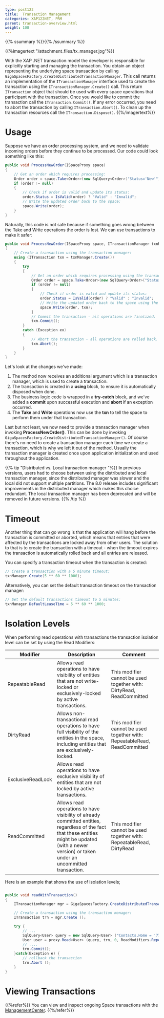```yaml
---
type: post122
title:  Transaction Management
categories: XAP122NET, PRM
parent: transaction-overview.html
weight: 100
---
```




{{% ssummary %}}{{% /ssummary %}}


{{%imagertext "/attachment_files/tx_manager.jpg"%}}

With the XAP .NET transaction model the developer is responsible for explicitly starting and managing the transaction. You obtain an object representing the underlying space transaction by calling `GigaSpacesFactory.CreateDistributedTransactionManager`.  This call returns an implementation of the `ITransactionManager` interface used to create the transaction using the `ITransactionManager.Create()` call. This return `ITransaction` object that should be used with every space operations that participant with the transaction. Once you would like to commit the transaction call the `ITransaction.Commit()`.
If any error occurred, you need to abort the transaction by calling `ITransaction.Abort()`. To clean up the transaction resources call the `ITransaction.Dispose()`.
{{%/imagertext%}}

# Usage

Suppose we have an order processing system, and we need to validate incoming orders before they continue to be processed. Our code could look something like this:


```csharp
public void ProcessNewOrder(ISpaceProxy space)
{
    // Get an order which requires processing:
    Order order = space.Take<Order>(new SqlQuery<Order>("Status='New'"));
    if (order != null)
    {
        // Check if order is valid and update its status:
        order.Status = IsValid(order) ? "Valid" : "Invalid";
        // Write the updated order back to the space:
        space.Write(order);
    }
}
```

Naturally, this code is not safe because if something goes wrong between the Take and Write operations the order is lost. We can use transactions to make it safer:


```csharp
public void ProcessNewOrder(ISpaceProxy space, ITransactionManager txnManager)
{
    // Create a transaction using the transaction manager:
    using (ITransaction txn = txnManager.Create())
    {
        try
        {
            // Get an order which requires processing using the transaction:
            Order order = space.Take<Order>(new SqlQuery<Order>("Status='New'"), txn);
            if (order != null)
            {
                // Check if order is valid and update its status:
                order.Status = IsValid(order) ? "Valid" : "Invalid";
                // Write the updated order back to the space using the transaction:
                space.Write(order, txn);
            }
            // Commit the transaction - all operations are finalized.
            txn.Commit();
        }
        catch (Exception ex)
        {
            // Abort the transaction - all operations are rolled back.
            txn.Abort();
        }
    }
}
```

Let's look at the changes we've made:

1. The method now receives an additional argument which is a transaction manager, which is used to create a transaction.
2. The transaction is created in a **using** block, to ensure it is automatically disposed when done.
3. The business logic code is wrapped in a **try-catch** block, and we've added a **commit** upon successful execution and **abort** if an exception occurred.
4. The **Take** and **Write** operations now use the **txn** to tell the space to perform them under that transaction.

Last but not least, we now need to provide a transaction manager when invoking **ProcessNewOrder()**. This can be done by invoking `GigaSpacesFactory.CreateDistributedTransactionManager()`. Of course there's no need to create a transaction manager each time we create a transaction, which is why we left it out of the method. Usually the transaction manager is created once upon application initialization and used throughout the application.

{{% tip "Distributed vs. Local transaction manager "%}}
In previous versions, users had to choose between using the distributed and local transaction manager, since the distributed manager was slower and the local did not support multiple partitions. The 8.0 release includes significant improvements in the distributed manager which makes this choice redundant. The local transaction manager has been deprecated and will be removed in future versions.
{{% /tip %}}

# Timeout

Another thing that can go wrong is that the application will hang before the transaction is committed or aborted, which means that entries that were affected by the transactions are locked away from other users. The solution to that is to create the transaction with a timeout - when the timeout expires the transaction is automatically rolled back and all entries are released.

You can specify a transaction timeout when the transaction is created:


```csharp
// Create a transaction with a 5 minute timeout:
txnManager.Create(5 ** 60 ** 1000);
```

Alternatively, you can set the default transaction timeout on the transaction manager:


```csharp
// Set the default transactions timeout to 5 minutes:
txnManager.DefaultLeaseTime = 5 ** 60 ** 1000;
```

# Isolation Levels

When performing read operations with transactions the transaction isolation level can be set by using the  Read Modifiers:


| Modifier | Description | Comment |
|------------|----------|-----------|
|RepeatableRead | Allows read operations to have visibility of entities that are not write-locked or exclusively-locked by active transactions. | This modifier cannot be used together with: DirtyRead, ReadCommitted|
|DirtyRead | Allows non-transactional read operations to have full visibility of the entities in the space, including entities that are exclusively-locked. | This modifier cannot be used together with: RepeatableRead, ReadCommitted|
|ExclusiveReadLock | Allows read operations to have exclusive visibility of entities that are not locked by active transactions. |  |
|ReadCommitted | Allows read operations to have visibility of already committed entities, regardless of the fact that these entities might be updated (with a newer version) or taken under an uncommitted transaction. |This modifier cannot be used together with: RepeatableRead, DirtyRead

Here is an example that shows the use of isolation levels;


```csharp

public void readWithTransaction()
{
	ITransactionManager mgr = GigaSpacesFactory.CreateDistributedTransactionManager ();

	// Create a transaction using the transaction manager:
	ITransaction trn = mgr.Create ();

	try {
		// ...
		SqlQuery<User> query = new SqlQuery<User> ("Contacts.Home = '770-123-5555'");
		User user = proxy.Read<User> (query, trn, 0, ReadModifiers.RepeatableRead);
		// ....
		trn.Commit();
	}catch(Exception e) {
		// rollback the transaction
		trn.Abort ();
	}
}
```


# Viewing Transactions

{{%refer%}}
You can view and inspect ongoing Space transactions with the [ManagementCenter]({{%currentadmurl%}}/gigaspaces-browser-transaction-view.html).
{{%/refer%}}

